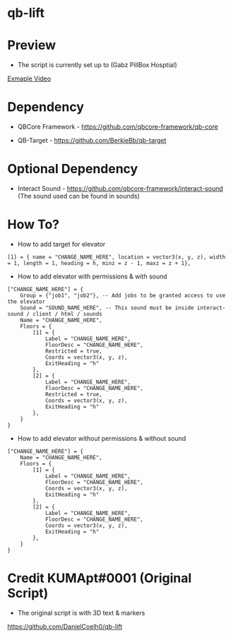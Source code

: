 # qb-lift

# Preview

- The script is currently set up to (Gabz PillBox Hosptial)

[Exmaple Video](https://streamable.com/kcj95a)

# Dependency

- QBCore Framework - https://github.com/qbcore-framework/qb-core

- QB-Target - https://github.com/BerkieBb/qb-target

# Optional Dependency

- Interact Sound - https://github.com/qbcore-framework/interact-sound (The sound used can be found in sounds)

# How To?

- How to add target for elevator 

```
[1] = { name = "CHANGE_NAME_HERE", location = vector3(x, y, z), width = 1, length = 1, heading = h, minz = z - 1, maxz = z + 1},
```

- How to add elevator with permissions & with sound

```
["CHANGE_NAME_HERE"] = {
    Group = {"job1", "job2"}, -- Add jobs to be granted access to use the elevator
    Sound = "SOUND_NAME_HERE", -- This sound must be inside interact-sound / client / html / sounds
    Name = "CHANGE_NAME_HERE",
    Floors = {
        [1] = {
            Label = "CHANGE_NAME_HERE",
            FloorDesc = "CHANGE_NAME_HERE",
            Restricted = true,
            Coords = vector3(x, y, z),
            ExitHeading = "h"
        },
        [2] = {
            Label = "CHANGE_NAME_HERE",
            FloorDesc = "CHANGE_NAME_HERE",
            Restricted = true,
            Coords = vector3(x, y, z),
            ExitHeading = "h"
        },
    }
}
```

- How to add elevator without permissions & without sound

```
["CHANGE_NAME_HERE"] = {
    Name = "CHANGE_NAME_HERE",
    Floors = {
        [1] = {
            Label = "CHANGE_NAME_HERE",
            FloorDesc = "CHANGE_NAME_HERE",
            Coords = vector3(x, y, z),
            ExitHeading = "h"
        },
        [2] = {
            Label = "CHANGE_NAME_HERE",
            FloorDesc = "CHANGE_NAME_HERE",
            Coords = vector3(x, y, z),
            ExitHeading = "h"
        },
    }
}
```

# Credit KUMApt#0001 (Original Script)

- The original script is with 3D text & markers

https://github.com/DanielCoelh0/qb-lift